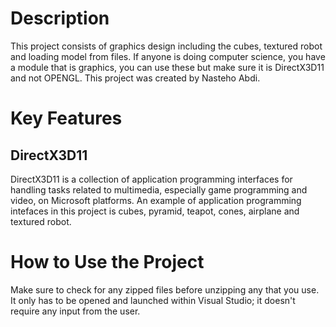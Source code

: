 # Description

This project consists of graphics design including the cubes, textured robot and loading model from files. If anyone is doing computer science, you have a module that is graphics, you can use these but make sure it is DirectX3D11 and not OPENGL. This project was created by Nasteho Abdi. 

# Key Features

## DirectX3D11

DirectX3D11 is a collection of application programming interfaces for handling tasks related to multimedia, especially game programming and video, on Microsoft platforms. An example of application programming intefaces in this project is cubes, pyramid, teapot, cones, airplane and textured robot. 

# How to Use the Project

Make sure to check for any zipped files before unzipping any that you use. It only has to be opened and launched within Visual Studio; it doesn't require any input from the user. 
